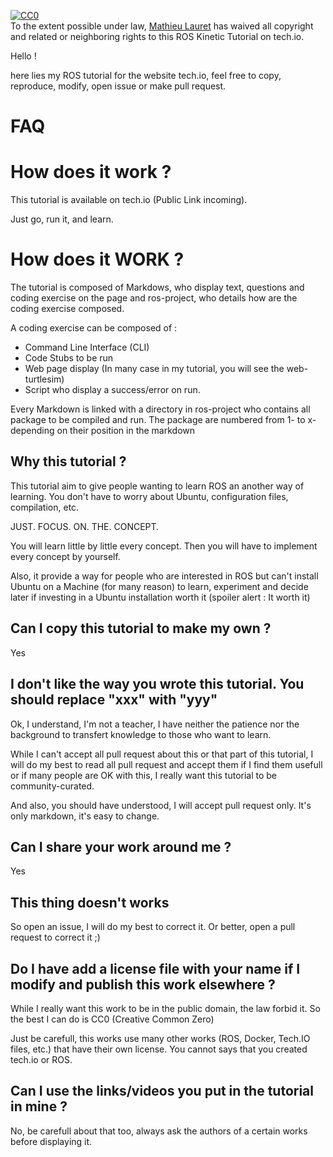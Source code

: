 <p xmlns:dct="http://purl.org/dc/terms/">
  <a rel="license"
     href="http://creativecommons.org/publicdomain/zero/1.0/">
    <img src="http://i.creativecommons.org/p/zero/1.0/88x31.png" style="border-style: none;" alt="CC0" />
  </a>
  <br />
  To the extent possible under law,
  <a rel="dct:publisher"
     href="https://github.com/mlauret/ROS-kinetic-tutorial-tech.IO">
    <span property="dct:title">Mathieu Lauret</span></a>
  has waived all copyright and related or neighboring rights to this
  <span property="dct:title">ROS Kinetic Tutorial on tech.io</span>.
</p>

Hello !

here lies my ROS tutorial for the website tech.io, feel free to copy, reproduce, modify, open issue or make pull request.

# FAQ


# How does it work ?

This tutorial is available on tech.io (Public Link incoming).

Just go, run it, and learn.


# How does it WORK ?

The tutorial is composed of Markdows, who display text, questions and coding exercise on the page and ros-project, who details how are the coding exercise composed.

A coding exercise can be composed of : 

+ Command Line Interface (CLI)
+ Code Stubs to be run
+ Web page display (In many case in my tutorial, you will see the web-turtlesim)
+ Script who display a success/error on run.

Every Markdown is linked with a directory in ros-project who contains all package to be compiled and run. The package are numbered from 1- to x- depending on their position in the markdown




## Why this tutorial ?

This tutorial aim to give people wanting to learn ROS an another way of learning. You don't have to worry about Ubuntu, configuration files, compilation, etc.

JUST. FOCUS. ON. THE. CONCEPT.

You will learn little by little every concept. Then you will have to implement every concept by yourself.

Also, it provide a way for people who are interested in ROS but can't install Ubuntu on a Machine (for many reason) to learn, experiment and decide later if investing in a Ubuntu installation worth it (spoiler alert : It worth it)


## Can I copy this tutorial to make my own ?

Yes


## I don't like the way you wrote this tutorial. You should replace "xxx" with "yyy"

Ok, I understand, I'm not a teacher, I have neither the patience nor the background to transfert knowledge to those who want to learn.

While I can't accept all pull request about this or that part of this tutorial, I will do my best to read all pull request and accept them if I find them usefull or if many people are OK with this, I really want this tutorial to be community-curated.

And also, you should have understood, I will accept pull request only. It's only markdown, it's easy to change.


## Can I share your work around me ?

Yes


## This thing doesn't works

So open an issue, I will do my best to correct it. Or better, open a pull request to correct it ;)


## Do I have add a license file with your name if I modify and publish this work elsewhere ?

While I really want this work to be in the public domain, the law forbid it. So the best I can do is CC0 (Creative Common Zero)

Just be carefull, this works use many other works (ROS, Docker, Tech.IO files, etc.) that have their own license. You cannot says that you created tech.io or ROS.


## Can I use the links/videos you put in the tutorial in mine ?

No, be carefull about that too, always ask the authors of a certain works before displaying it.
